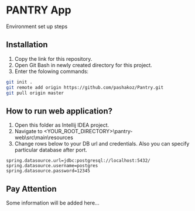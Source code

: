 # PANTRY App

Environment set up steps
## Installation

1. Copy the link for this repository.
2. Open Git Bash in newly created directory for this project.
3. Enter the folowing commands:

```bash
git init .
git remote add origin https://github.com/pashakoz/Pantry.git
git pull origin master
```

## How to run web application?
1. Open this folder as Intellij IDEA project.
2. Navigate to <YOUR_ROOT_DIRECTORY>\pantry-web\src\main\resources
3. Change rows below to your DB url and credentials. 
   Also you can specify particular database after port.
```
spring.datasource.url=jdbc:postgresql://localhost:5432/
spring.datasource.username=postgres
spring.datasource.password=12345
```

## Pay Attention
Some information will be added here...
